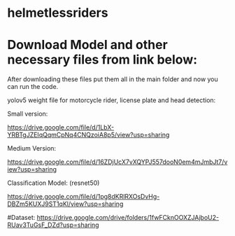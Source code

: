 # helmetlessriders

# Download Model and other necessary files from link below:
After downloading these files put them all in the main folder and now you can run the code.


yolov5 weight file for motorcycle rider, license plate and head detection: 

Small version:

https://drive.google.com/file/d/1LbX-YRBTgJZEIqQqmCpNq4CNQzoiA8p5/view?usp=sharing


Medium Version:

https://drive.google.com/file/d/16ZDjUcX7vXQYPJ557dooN0em4mJmbJt7/view?usp=sharing

Classification Model: (resnet50)

https://drive.google.com/file/d/1pg8dKRlRXOsDvHg-DBZm5KUXJ9ST1qKl/view?usp=sharing


#Dataset:
https://drive.google.com/drive/folders/1fwFCknOOXZJAjboU2-RUav3TuGsF_DZd?usp=sharing

